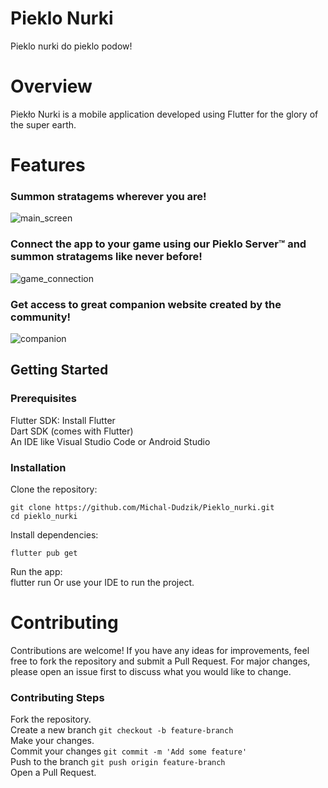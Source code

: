 # Pieklo Nurki

Pieklo nurki do pieklo podow!

# Overview
Piekło Nurki is a mobile application developed using Flutter for the glory of the super earth.

# Features
### Summon stratagems wherever you are!
![main_screen](https://github.com/Michal-Dudzik/Pieklo_nurki/assets/33695200/01c8735f-2061-4658-a310-92150fd6cc75)
### Connect the app to your game using our Pieklo Server™ and summon stratagems like never before!
![game_connection](https://github.com/Michal-Dudzik/Pieklo_nurki/assets/33695200/abaa2951-5ee4-4c50-94bd-579ab926ac0e)
### Get access to great companion website created by the community!
![companion](https://github.com/Michal-Dudzik/Pieklo_nurki/assets/33695200/0ae6fbbe-33f4-4923-9e65-f3e3998e2316)

## Getting Started

### Prerequisites
Flutter SDK: Install Flutter 
<br />Dart SDK (comes with Flutter)
<br />An IDE like Visual Studio Code or Android Studio

### Installation
Clone the repository:
```
git clone https://github.com/Michal-Dudzik/Pieklo_nurki.git
cd pieklo_nurki
```

Install dependencies:
```
flutter pub get
```

Run the app:
<br />flutter run Or use your IDE to run the project.

# Contributing
Contributions are welcome! If you have any ideas for improvements, feel free to fork the repository and submit a Pull Request. For major changes, please open an issue first to discuss what you would like to change.

### Contributing Steps
Fork the repository.
<br />Create a new branch ```git checkout -b feature-branch```
<br />Make your changes.
<br />Commit your changes ```git commit -m 'Add some feature'```
<br />Push to the branch ```git push origin feature-branch```
<br />Open a Pull Request.
